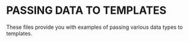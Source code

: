 # PASSING DATA TO TEMPLATES

These files provide you with examples of passing various data types to templates.